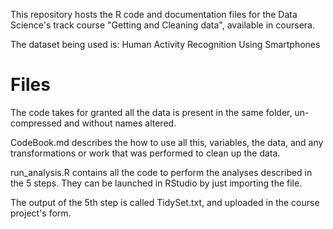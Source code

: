 This repository hosts the R code and documentation files for the Data Science's track course "Getting and Cleaning data", available in coursera.

The dataset being used is: Human Activity Recognition Using Smartphones

# Files

The code takes for granted all the data is present in the same folder, un-compressed and without names altered.

CodeBook.md describes the how to use all this, variables, the data, and any transformations or work that was performed to clean up the data.

run_analysis.R contains all the code to perform the analyses described in the 5 steps. They can be launched in RStudio by just importing the file.

The output of the 5th step is called TidySet.txt, and uploaded in the course project's form.
